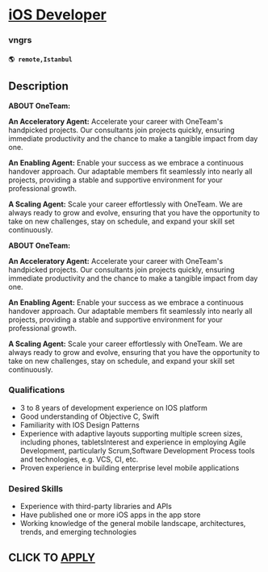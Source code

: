 # [iOS Developer](https://www.remotewlb.com/apply/ios-developer-125726)  
### vngrs  
#### `🌎 remote,Istanbul`  

## Description

 **ABOUT OneTeam:**

  

 **An Acceleratory Agent:** Accelerate your career with OneTeam's handpicked projects. Our consultants join projects quickly, ensuring immediate productivity and the chance to make a tangible impact from day one.

  

 **An** **Enabling Agent:** Enable your success as we embrace a continuous handover approach. Our adaptable members fit seamlessly into nearly all projects, providing a stable and supportive environment for your professional growth.

  

 **A Scaling Agent:** Scale your career effortlessly with OneTeam. We are always ready to grow and evolve, ensuring that you have the opportunity to take on new challenges, stay on schedule, and expand your skill set continuously.

  

 **ABOUT OneTeam:**

  

 **An Acceleratory Agent:** Accelerate your career with OneTeam's handpicked projects. Our consultants join projects quickly, ensuring immediate productivity and the chance to make a tangible impact from day one.

  

 **An** **Enabling Agent:** Enable your success as we embrace a continuous handover approach. Our adaptable members fit seamlessly into nearly all projects, providing a stable and supportive environment for your professional growth.

  

 **A Scaling Agent:** Scale your career effortlessly with OneTeam. We are always ready to grow and evolve, ensuring that you have the opportunity to take on new challenges, stay on schedule, and expand your skill set continuously.

  

### Qualifications

* 3 to 8 years of development experience on IOS platform
* Good understanding of Objective C, Swift
* Familiarity with IOS Design Patterns
* Experience with adaptive layouts supporting multiple screen sizes, including phones, tabletsInterest and experience in employing Agile Development, particularly Scrum,Software Development Process tools and technologies, e.g. VCS, CI, etc.
* Proven experience in building enterprise level mobile applications

  

### Desired Skills

* Experience with third-party libraries and APIs 
* Have published one or more iOS apps in the app store
* Working knowledge of the general mobile landscape, architectures, trends, and emerging technologies

  

  
## CLICK TO [APPLY](https://www.remotewlb.com/apply/ios-developer-125726)

